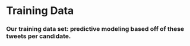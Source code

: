 # Training Data

### Our training data set: predictive modeling based off of these tweets per candidate. 
